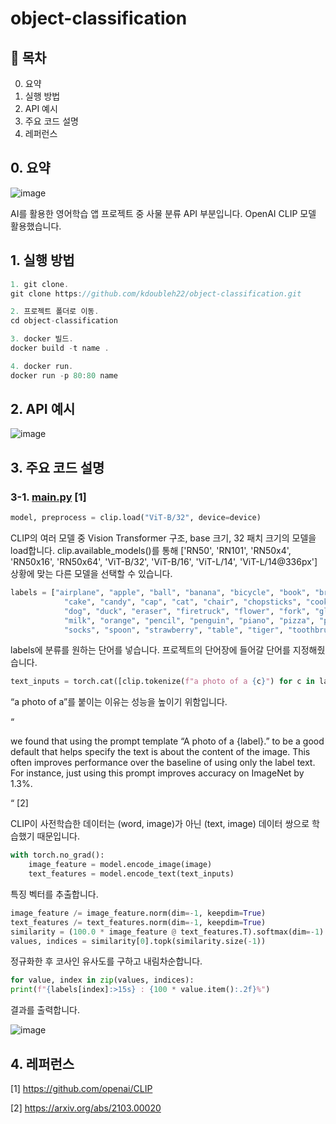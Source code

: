 # object-classification

## 📌 목차  
0. 요약
1. 실행 방법
2. API 예시
3. 주요 코드 설명 
4. 레퍼런스

## 0. 요약

![image](https://github.com/user-attachments/assets/b2441497-597f-4857-bf54-28f3c1583a03)

AI를 활용한 영어학습 앱 프로젝트 중 사물 분류 API 부분입니다. OpenAI CLIP 모델 활용했습니다.

## 1. 실행 방법

```jsx
1. git clone.
git clone https://github.com/kdoubleh22/object-classification.git

2. 프로젝트 폴더로 이동.
cd object-classification

3. docker 빌드.
docker build -t name .

4. docker run.
docker run -p 80:80 name
```

## 2. API 예시

![image](https://github.com/user-attachments/assets/bc9dd4c5-0060-4ddc-9bbf-8d7d5e029868)

## 3. 주요 코드 설명

### 3-1. [main.py](http://main.py) [1]

```python
model, preprocess = clip.load("ViT-B/32", device=device)
```

CLIP의 여러 모델 중 Vision Transformer 구조, base 크기, 32 패치 크기의 모델을 load합니다. clip.available_models()를 통해 ['RN50', 'RN101', 'RN50x4', 'RN50x16', 'RN50x64', 'ViT-B/32', 'ViT-B/16', 'ViT-L/14', 'ViT-L/14@336px'] 상황에 맞는 다른 모델을 선택할 수 있습니다.

```python
labels = ["airplane", "apple", "ball", "banana", "bicycle", "book", "broccoli", "burger", "bus",
            "cake", "candy", "cap", "cat", "chair", "chopsticks", "cookie", "crayon", "cup", "dinosaur",
            "dog", "duck", "eraser", "firetruck", "flower", "fork", "glasses", "grape", "icecream",
            "milk", "orange", "pencil", "penguin", "piano", "pizza", "policecar", "scissors",
            "socks", "spoon", "strawberry", "table", "tiger", "toothbrush", "tree", "television", "window"]
```

labels에 분류를 원하는 단어를 넣습니다. 프로젝트의 단어장에 들어갈 단어를 지정해줬습니다.

```python
text_inputs = torch.cat([clip.tokenize(f"a photo of a {c}") for c in labels]).to(device)
```

“a photo of a”를 붙이는 이유는 성능을 높이기 위함입니다.

“

we found that using the prompt template “A photo of a {label}.” to be a good default that helps specify the text is about the content of the image. This often improves performance over the baseline of using only the label text. For instance, just using this prompt improves accuracy on ImageNet by 1.3%.

“ [2]

CLIP이 사전학습한 데이터는 (word, image)가 아닌 (text, image) 데이터 쌍으로 학습했기 때문입니다.

```python
with torch.no_grad():
    image_feature = model.encode_image(image)
    text_features = model.encode_text(text_inputs)
```

특징 벡터를 추출합니다.

```python
image_feature /= image_feature.norm(dim=-1, keepdim=True)
text_features /= text_features.norm(dim=-1, keepdim=True)
similarity = (100.0 * image_feature @ text_features.T).softmax(dim=-1)
values, indices = similarity[0].topk(similarity.size(-1))
```

정규화한 후 코사인 유사도를 구하고 내림차순합니다.

```python
for value, index in zip(values, indices):
print(f"{labels[index]:>15s} : {100 * value.item():.2f}%")
```

결과를 출력합니다.

![image](https://github.com/user-attachments/assets/a5f5075c-a946-4ee9-bcd7-67bfa416984c)

## 4. 레퍼런스

[1] https://github.com/openai/CLIP

[2] https://arxiv.org/abs/2103.00020

